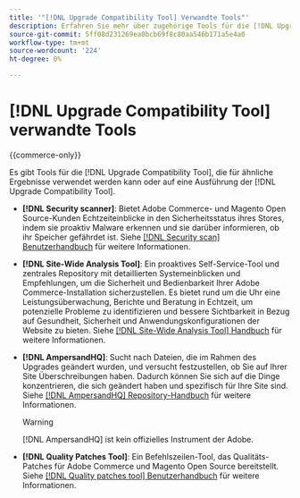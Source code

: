 ```yaml
---
title: '"[!DNL Upgrade Compatibility Tool] Verwandte Tools"'
description: Erfahren Sie mehr über zugehörige Tools für die [!DNL Upgrade Compatibility Tool] in Ihrem Adobe Commerce-Projekt.
source-git-commit: 5ff08d231269ea0bcb69f8c80aa546b171a5e4a0
workflow-type: tm+mt
source-wordcount: '224'
ht-degree: 0%

---
```



# [!DNL Upgrade Compatibility Tool] verwandte Tools

{{commerce-only}}

Es gibt Tools für die [!DNL Upgrade Compatibility Tool], die für ähnliche Ergebnisse verwendet werden kann oder auf eine Ausführung der [!DNL Upgrade Compatibility Tool].

- **[!DNL Security scanner]**: Bietet Adobe Commerce- und Magento Open Source-Kunden Echtzeiteinblicke in den Sicherheitsstatus ihres Stores, indem sie proaktiv Malware erkennen und sie darüber informieren, ob ihr Speicher gefährdet ist. Siehe [[!DNL Security scan] Benutzerhandbuch](https://docs.magento.com/user-guide/magento/security-scan.html) für weitere Informationen.

- **[!DNL Site-Wide Analysis Tool]**: Ein proaktives Self-Service-Tool und zentrales Repository mit detaillierten Systemeinblicken und Empfehlungen, um die Sicherheit und Bedienbarkeit Ihrer Adobe Commerce-Installation sicherzustellen. Es bietet rund um die Uhr eine Leistungsüberwachung, Berichte und Beratung in Echtzeit, um potenzielle Probleme zu identifizieren und bessere Sichtbarkeit in Bezug auf Gesundheit, Sicherheit und Anwendungskonfigurationen der Website zu bieten. Siehe [[!DNL Site-Wide Analysis Tool] Handbuch](https://experienceleague.adobe.com/docs/commerce-operations/tools/site-wide-analysis-tool/intro.html?lang=en) für weitere Informationen.

- **[!DNL AmpersandHQ]**: Sucht nach Dateien, die im Rahmen des Upgrades geändert wurden, und versucht festzustellen, ob Sie auf Ihrer Site Überschreibungen haben. Dadurch können Sie sich auf die Dinge konzentrieren, die sich geändert haben und spezifisch für Ihre Site sind. Siehe [[!DNL AmpersandHQ] Repository-Handbuch](https://github.com/AmpersandHQ) für weitere Informationen.

   >[!WARNING]
   >
   >[!DNL AmpersandHQ] ist kein offizielles Instrument der Adobe.

- **[!DNL Quality Patches Tool]**: Ein Befehlszeilen-Tool, das Qualitäts-Patches für Adobe Commerce und Magento Open Source bereitstellt. Siehe [[!DNL Quality patches tool] Benutzerhandbuch](https://devdocs.magento.com/quality-patches/tool.html) für weitere Informationen.
